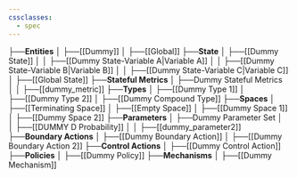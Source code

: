 ```yaml
---
cssclasses:
  - spec
---
```


├──**Entities**
│   ├──[[Dummy]]
│   ├──[[Global]]
├──**State**
│   ├──[[Dummy State]]
│   │   ├──[[Dummy State-Variable A\|Variable A]]
│   │   ├──[[Dummy State-Variable B\|Variable B]]
│   │   ├──[[Dummy State-Variable C\|Variable C]]
│   ├──[[Global State]]
├──**Stateful Metrics**
│   ├──Dummy Stateful Metrics
│   │   ├──[[dummy_metric]]
├──**Types**
│   ├──[[Dummy Type 1]]
│   ├──[[Dummy Type 2]]
│   ├──[[Dummy Compound Type]]
├──**Spaces**
│   ├──[[Terminating Space]]
│   ├──[[Empty Space]]
│   ├──[[Dummy Space 1]]
│   ├──[[Dummy Space 2]]
├──**Parameters**
│   ├──Dummy Parameter Set
│   │   ├──[[DUMMY D Probability]]
│   │   ├──[[dummy_parameter2]]
├──**Boundary Actions**
│   ├──[[Dummy Boundary Action]]
│   ├──[[Dummy Boundary Action 2]]
├──**Control Actions**
│   ├──[[Dummy Control Action]]
├──**Policies**
│   ├──[[Dummy Policy]]
├──**Mechanisms**
│   ├──[[Dummy Mechanism]]
